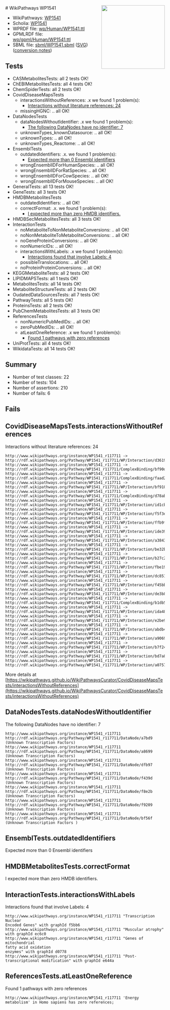 <img style="float: right; width: 200px" src="../logo.png" />
# WikiPathways WP1541

* WikiPathways: [WP1541](https://identifiers.org/wikipathways:WP1541)
* Scholia: [WP1541](https://scholia.toolforge.org/wikipathways/WP1541)
* WPRDF file: [wp/Human/WP1541.ttl](../wp/Human/WP1541.ttl)
* GPMLRDF file: [wp/gpml/Human/WP1541.ttl](../wp/gpml/Human/WP1541.ttl)
* SBML file: [sbml/WP1541.sbml](../sbml/WP1541.sbml) ([SVG](../sbml/WP1541.svg)) ([conversion notes](../sbml/WP1541.txt))

## Tests
* CASMetabolitesTests: all 2 tests OK!
* ChEBIMetabolitesTests: all 4 tests OK!
* ChemSpiderTests: all 2 tests OK!
* CovidDiseaseMapsTests
    * interactionsWithoutReferences: .x we found 1 problem(s):
        * [Interactions without literature references: 24](#9701cd04)
    * missingHGNC: .. all OK!
* DataNodesTests
    * dataNodesWithoutIdentifier: .x we found 1 problem(s):
        * [The following DataNodes have no identifier: 7](#d2d32fa6)
    * unknownTypes_knownDatasource: .. all OK!
    * unknownTypes: .. all OK!
    * unknownTypes_Reactome: .. all OK!
* EnsemblTests
    * outdatedIdentifiers: .x. we found 1 problem(s):
        * [Expected more than 0 Ensembl identifiers](#f44398b7)
    * wrongEnsemblIDForHumanSpecies: .. all OK!
    * wrongEnsemblIDForRatSpecies: .. all OK!
    * wrongEnsemblIDForCowSpecies: .. all OK!
    * wrongEnsemblIDForMouseSpecies: .. all OK!
* GeneralTests: all 13 tests OK!
* GeneTests: all 3 tests OK!
* HMDBMetabolitesTests
    * outdatedIdentifiers: .. all OK!
    * correctFormat: .x. we found 1 problem(s):
        * [I expected more than zero HMDB identifiers.](#ad154c1e)
* HMDBSecMetabolitesTests: all 3 tests OK!
* InteractionTests
    * noMetaboliteToNonMetaboliteConversions: .. all OK!
    * noNonMetaboliteToMetaboliteConversions: .. all OK!
    * noGeneProteinConversions: .. all OK!
    * nonNumericIDs: .. all OK!
    * interactionsWithLabels: .x we found 1 problem(s):
        * [Interactions found that involve Labels: 4](#630d267b)
    * possibleTranslocations: .. all OK!
    * noProteinProteinConversions: .. all OK!
* KEGGMetaboliteTests: all 2 tests OK!
* LIPIDMAPSTests: all 1 tests OK!
* MetabolitesTests: all 14 tests OK!
* MetaboliteStructureTests: all 2 tests OK!
* OudatedDataSourcesTests: all 7 tests OK!
* PathwayTests: all 5 tests OK!
* ProteinsTests: all 2 tests OK!
* PubChemMetabolitesTests: all 3 tests OK!
* ReferencesTests
    * nonNumericPubMedIDs: .. all OK!
    * zeroPubMedIDs: .. all OK!
    * atLeastOneReference: .x we found 1 problem(s):
        * [Found 1 pathways with zero references](#35eb778e)
* UniProtTests: all 4 tests OK!
* WikidataTests: all 14 tests OK!


## Summary

* Number of test classes: 22
* Number of tests: 104
* Number of assertions: 210
* Number of fails: 6

## Fails

<a name="9701cd04" />

## CovidDiseaseMapsTests.interactionsWithoutReferences

Interactions without literature references: 24
```
http://www.wikipathways.org/instance/WP1541_r117711 -> http://rdf.wikipathways.org/Pathway/WP1541_r117711/WP/Interaction/d3619
http://www.wikipathways.org/instance/WP1541_r117711 -> http://rdf.wikipathways.org/Pathway/WP1541_r117711/ComplexBinding/bf90d
http://www.wikipathways.org/instance/WP1541_r117711 -> http://rdf.wikipathways.org/Pathway/WP1541_r117711/ComplexBinding/faad2
http://www.wikipathways.org/instance/WP1541_r117711 -> http://rdf.wikipathways.org/Pathway/WP1541_r117711/WP/Interaction/bf910
http://www.wikipathways.org/instance/WP1541_r117711 -> http://rdf.wikipathways.org/Pathway/WP1541_r117711/ComplexBinding/d78ab
http://www.wikipathways.org/instance/WP1541_r117711 -> http://rdf.wikipathways.org/Pathway/WP1541_r117711/WP/Interaction/id1cbd3f38
http://www.wikipathways.org/instance/WP1541_r117711 -> http://rdf.wikipathways.org/Pathway/WP1541_r117711/WP/Interaction/f5f3e
http://www.wikipathways.org/instance/WP1541_r117711 -> http://rdf.wikipathways.org/Pathway/WP1541_r117711/WP/Interaction/ffb9f
http://www.wikipathways.org/instance/WP1541_r117711 -> http://rdf.wikipathways.org/Pathway/WP1541_r117711/WP/Interaction/ide3906af4
http://www.wikipathways.org/instance/WP1541_r117711 -> http://rdf.wikipathways.org/Pathway/WP1541_r117711/WP/Interaction/a3843
http://www.wikipathways.org/instance/WP1541_r117711 -> http://rdf.wikipathways.org/Pathway/WP1541_r117711/WP/Interaction/be32b
http://www.wikipathways.org/instance/WP1541_r117711 -> http://rdf.wikipathways.org/Pathway/WP1541_r117711/WP/Interaction/b27c2
http://www.wikipathways.org/instance/WP1541_r117711 -> http://rdf.wikipathways.org/Pathway/WP1541_r117711/WP/Interaction/fbe19
http://www.wikipathways.org/instance/WP1541_r117711 -> http://rdf.wikipathways.org/Pathway/WP1541_r117711/WP/Interaction/dc851
http://www.wikipathways.org/instance/WP1541_r117711 -> http://rdf.wikipathways.org/Pathway/WP1541_r117711/WP/Interaction/f45bb
http://www.wikipathways.org/instance/WP1541_r117711 -> http://rdf.wikipathways.org/Pathway/WP1541_r117711/WP/Interaction/de3b8
http://www.wikipathways.org/instance/WP1541_r117711 -> http://rdf.wikipathways.org/Pathway/WP1541_r117711/ComplexBinding/b1db5
http://www.wikipathways.org/instance/WP1541_r117711 -> http://rdf.wikipathways.org/Pathway/WP1541_r117711/WP/Interaction/ida48fdce3
http://www.wikipathways.org/instance/WP1541_r117711 -> http://rdf.wikipathways.org/Pathway/WP1541_r117711/WP/Interaction/e2be9
http://www.wikipathways.org/instance/WP1541_r117711 -> http://rdf.wikipathways.org/Pathway/WP1541_r117711/WP/Interaction/abdb4
http://www.wikipathways.org/instance/WP1541_r117711 -> http://rdf.wikipathways.org/Pathway/WP1541_r117711/WP/Interaction/a9069
http://www.wikipathways.org/instance/WP1541_r117711 -> http://rdf.wikipathways.org/Pathway/WP1541_r117711/WP/Interaction/b7f24
http://www.wikipathways.org/instance/WP1541_r117711 -> http://rdf.wikipathways.org/Pathway/WP1541_r117711/WP/Interaction/bd7a8
http://www.wikipathways.org/instance/WP1541_r117711 -> http://rdf.wikipathways.org/Pathway/WP1541_r117711/WP/Interaction/a0757
```

More details at [https://wikipathways.github.io/WikiPathwaysCurator/CovidDiseaseMapsTests/interactionsWithoutReferences](https://wikipathways.github.io/WikiPathwaysCurator/CovidDiseaseMapsTests/interactionsWithoutReferences)

<a name="d2d32fa6" />

## DataNodesTests.dataNodesWithoutIdentifier

The following DataNodes have no identifier: 7
```
http://www.wikipathways.org/instance/WP1541_r117711 http://rdf.wikipathways.org/Pathway/WP1541_r117711/DataNode/a7bd9 (Unknown Transcription Factors)
http://www.wikipathways.org/instance/WP1541_r117711 http://rdf.wikipathways.org/Pathway/WP1541_r117711/DataNode/a8699 (Unknown Transcription Factors)
http://www.wikipathways.org/instance/WP1541_r117711 http://rdf.wikipathways.org/Pathway/WP1541_r117711/DataNode/dfb97 (Unknown Transcription Factors)
http://www.wikipathways.org/instance/WP1541_r117711 http://rdf.wikipathways.org/Pathway/WP1541_r117711/DataNode/f439d (Unknown Transcription Factors)
http://www.wikipathways.org/instance/WP1541_r117711 http://rdf.wikipathways.org/Pathway/WP1541_r117711/DataNode/f8e2b (Unknown Transcription Factors)
http://www.wikipathways.org/instance/WP1541_r117711 http://rdf.wikipathways.org/Pathway/WP1541_r117711/DataNode/f9209 (Unknown Transcription Factors)
http://www.wikipathways.org/instance/WP1541_r117711 http://rdf.wikipathways.org/Pathway/WP1541_r117711/DataNode/bf56f (Unknown Transcription Factors )
```

<a name="f44398b7" />

## EnsemblTests.outdatedIdentifiers

Expected more than 0 Ensembl identifiers
<a name="ad154c1e" />

## HMDBMetabolitesTests.correctFormat

I expected more than zero HMDB identifiers.
<a name="630d267b" />

## InteractionTests.interactionsWithLabels

Interactions found that involve Labels: 4
```
http://www.wikipathways.org/instance/WP1541_r117711 "Transcription Nuclear 
Encoded Genes" with graphId f5bb6
http://www.wikipathways.org/instance/WP1541_r117711 "Muscular atrophy" with graphId ec6c0
http://www.wikipathways.org/instance/WP1541_r117711 "Genes of mitochondrial 
fatty acid oxidation
enzymes" with graphId d0778
http://www.wikipathways.org/instance/WP1541_r117711 "Post-transcriptional modification" with graphId e644a
```

<a name="35eb778e" />

## ReferencesTests.atLeastOneReference

Found 1 pathways with zero references
```
http://www.wikipathways.org/instance/WP1541_r117711 'Energy metabolism' in Homo sapiens has zero references; 
```

